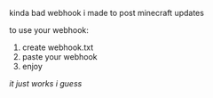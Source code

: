 kinda bad webhook i made to post minecraft updates

to use your webhook:
1) create webhook.txt
2) paste your webhook
3) enjoy

*it just works i guess*
